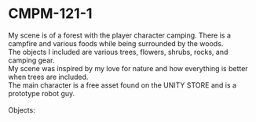 # CMPM-121-1
My scene is of a forest with the player character camping. There is a campfire and various foods while being surrounded by the woods.<br />
The objects I included are various trees, flowers, shrubs, rocks, and camping gear. <br />
My scene was inspired by my love for nature and how everything is better when trees are included. <br />
The main character is a free asset found on the UNITY STORE and is a prototype robot guy. <br />
<br />
Objects:<br />


